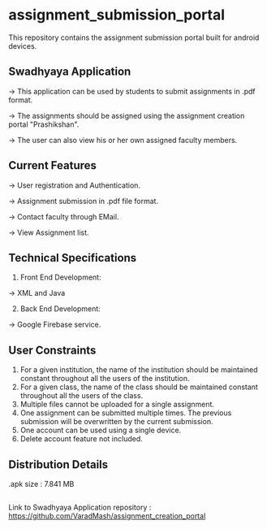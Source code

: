 # assignment_submission_portal
This repository contains the assignment submission portal built for android devices. 


## Swadhyaya Application

-> This application can be used by students to submit assignments in .pdf format.

-> The assignments should be assigned using the assignment creation portal "Prashikshan".

-> The user can also view his or her own assigned faculty members.



## Current Features

-> User registration and Authentication.

-> Assignment submission in .pdf file format.

-> Contact faculty through EMail.

-> View Assignment list.


## Technical Specifications

1. Front End Development:

-> XML and Java

2. Back End Development:

-> Google Firebase service.

## User Constraints

1. For a given institution, the name of the institution should be maintained constant throughout all the users of the institution.
2. For a given class, the name of the class should be maintained constant throughout all the users of the class.
3. Multiple files cannot be uploaded for a single assignment.
4. One assignment can be submitted multiple times. The previous submission will be overwritten by the current submission.
5. One account can be used using a single device.
6. Delete account feature not included.

## Distribution Details

.apk size : 7.841 MB

## 

Link to Swadhyaya Application repository : https://github.com/VaradMash/assignment_creation_portal
